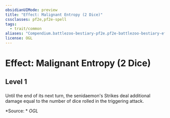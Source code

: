 ```yaml
---
obsidianUIMode: preview
title: "Effect: Malignant Entropy (2 Dice)"
cssclasses: pf2e,pf2e-spell
tags:
  - trait/common
aliases: "Compendium.battlezoo-bestiary-pf2e.pf2e-battlezoo-bestiary-effects.Item.ElT1YX5FxoRysyyH"
license: OGL
---
```

# Effect: Malignant Entropy (2 Dice)
## Level 1
### 






Until the end of its next turn, the senidaemon's Strikes deal additional damage equal to the number of dice rolled in the triggering attack.

*Source: *
*OGL*